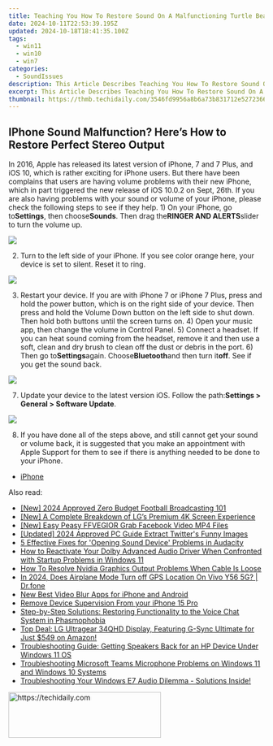 ```yaml
---
title: Teaching You How To Restore Sound On A Malfunctioning Turtle Beach Elite Atlas Mic
date: 2024-10-11T22:53:39.195Z
updated: 2024-10-18T18:41:35.100Z
tags:
  - win11
  - win10
  - win7
categories:
  - SoundIssues
description: This Article Describes Teaching You How To Restore Sound On A Malfunctioning Turtle Beach Elite Atlas Mic
excerpt: This Article Describes Teaching You How To Restore Sound On A Malfunctioning Turtle Beach Elite Atlas Mic
thumbnail: https://thmb.techidaily.com/3546fd9956a8b6a73b831712e52723669b090c846a7d2596697ef888fa555dd7.jpg
---
```


## IPhone Sound Malfunction? Here’s How to Restore Perfect Stereo Output

In 2016, Apple has released its latest version of iPhone, 7 and 7 Plus, and iOS 10, which is rather exciting for iPhone users. But there have been complains that users are having volume problems with their new iPhone, which in part triggered the new release of iOS 10.0.2 on Sept, 26th. If you are also having problems with your sound or volume of your iPhone, please check the following steps to see if they help. 1) On your iPhone, go to**Settings**, then choose**Sounds**. Then drag the**RINGER AND ALERTS**slider to turn the volume up.

![](https://images.drivereasy.com/wp-content/uploads/2017/01/img_58817e519c6b8.jpg)

2) Turn to the left side of your iPhone. If you see color orange here, your device is set to silent. Reset it to ring.

![](https://images.drivereasy.com/wp-content/uploads/2017/01/img_58817feba4ba6.jpg)

3) Restart your device. If you are with iPhone 7 or iPhone 7 Plus, press and hold the power button, which is on the right side of your device. Then press and hold the Volume Down button on the left side to shut down. Then hold both buttons until the screen turns on. 4) Open your music app, then change the volume in Control Panel. 5) Connect a headset. If you can heat sound coming from the headset, remove it and then use a soft, clean and dry brush to clean off the dust or debris in the port. 6) Then go to**Settings**again. Choose**Bluetooth**and then turn it**off**. See if you get the sound back.

![](https://images.drivereasy.com/wp-content/uploads/2017/01/img_58818c74eec89.jpg)

7) Update your device to the latest version iOS. Follow the path:**Settings > General > Software Update**.

![](https://images.drivereasy.com/wp-content/uploads/2017/01/img_58818d133fc00.jpg)

8) If you have done all of the steps above, and still cannot get your sound or volume back, it is suggested that you make an appointment with Apple Support for them to see if there is anything needed to be done to your iPhone.

* [iPhone](https://tools.techidaily.com/drivereasy/download/)

<ins class="adsbygoogle"
     style="display:block"
     data-ad-format="autorelaxed"
     data-ad-client="ca-pub-7571918770474297"
     data-ad-slot="1223367746"></ins>

<ins class="adsbygoogle"
     style="display:block"
     data-ad-client="ca-pub-7571918770474297"
     data-ad-slot="8358498916"
     data-ad-format="auto"
     data-full-width-responsive="true"></ins>

<span class="atpl-alsoreadstyle">Also read:</span>
<div><ul>
<li><a href="https://fox-glue.techidaily.com/new-2024-approved-zero-budget-football-broadcasting-101/"><u>[New] 2024 Approved Zero Budget Football Broadcasting 101</u></a></li>
<li><a href="https://extra-lessons.techidaily.com/new-a-complete-breakdown-of-lgs-premium-4k-screen-experience/"><u>[New] A Complete Breakdown of LG’s Premium 4K Screen Experience</u></a></li>
<li><a href="https://facebook-video-files.techidaily.com/new-easy-peasy-ffvegior-grab-facebook-video-mp4-files/"><u>[New] Easy Peasy FFVEGIOR Grab Facebook Video MP4 Files</u></a></li>
<li><a href="https://twitter-videos.techidaily.com/updated-2024-approved-pc-guide-extract-twitters-funny-images/"><u>[Updated] 2024 Approved PC Guide Extract Twitter's Funny Images</u></a></li>
<li><a href="https://sound-issues.techidaily.com/5-effective-fixes-for-opening-sound-device-problems-in-audacity/"><u>5 Effective Fixes for 'Opening Sound Device' Problems in Audacity</u></a></li>
<li><a href="https://sound-issues.techidaily.com/how-to-reactivate-your-dolby-advanced-audio-driver-when-confronted-with-startup-problems-in-windows-11/"><u>How to Reactivate Your Dolby Advanced Audio Driver When Confronted with Startup Problems in Windows 11</u></a></li>
<li><a href="https://sound-issues.techidaily.com/how-to-resolve-nvidia-graphics-output-problems-when-cable-is-loose/"><u>How To Resolve Nvidia Graphics Output Problems When Cable Is Loose</u></a></li>
<li><a href="https://review-topics.techidaily.com/in-2024-does-airplane-mode-turn-off-gps-location-on-vivo-y56-5g-drfone-by-drfone-virtual-android/"><u>In 2024, Does Airplane Mode Turn off GPS Location On Vivo Y56 5G? | Dr.fone</u></a></li>
<li><a href="https://ai-vdieo-software.techidaily.com/new-best-video-blur-apps-for-iphone-and-android/"><u>New Best Video Blur Apps for iPhone and Android</u></a></li>
<li><a href="https://ios-unlock.techidaily.com/remove-device-supervision-from-your-iphone-15-pro-by-drfone-ios/"><u>Remove Device Supervision From your iPhone 15 Pro</u></a></li>
<li><a href="https://sound-issues.techidaily.com/step-by-step-solutions-restoring-functionality-to-the-voice-chat-system-in-phasmophobia/"><u>Step-by-Step Solutions: Restoring Functionality to the Voice Chat System in Phasmophobia</u></a></li>
<li><a href="https://hardware-updates.techidaily.com/1723862805594-top-deal-lg-ultragear-34qhd-display-featuring-g-sync-ultimate-for-just-549-on-amazon/"><u>Top Deal: LG Ultragear 34QHD Display, Featuring G-Sync Ultimate for Just $549 on Amazon!</u></a></li>
<li><a href="https://sound-issues.techidaily.com/troubleshooting-guide-getting-speakers-back-for-an-hp-device-under-windows-11-os/"><u>Troubleshooting Guide: Getting Speakers Back for an HP Device Under Windows 11 OS</u></a></li>
<li><a href="https://sound-issues.techidaily.com/troubleshooting-microsoft-teams-microphone-problems-on-windows-11-and-windows-10-systems/"><u>Troubleshooting Microsoft Teams Microphone Problems on Windows 11 and Windows 10 Systems</u></a></li>
<li><a href="https://sound-issues.techidaily.com/troubleshooting-your-windows-e7-audio-dilemma-solutions-inside/"><u>Troubleshooting Your Windows E7 Audio Dilemma - Solutions Inside!</u></a></li>
</ul></div>

<!-- affiliate ads begin -->
<a href="https://aligracehair.sjv.io/c/5597632/1972665/19272" target="_top" id="1972665">
  <img src="//a.impactradius-go.com/display-ad/19272-1972665" border="0" alt="https://techidaily.com" width="300" height="90"/>
</a>
<img height="0" width="0" src="https://aligracehair.sjv.io/i/5597632/1972665/19272" style="position:absolute;visibility:hidden;" border="0" />
<!-- affiliate ads end -->

